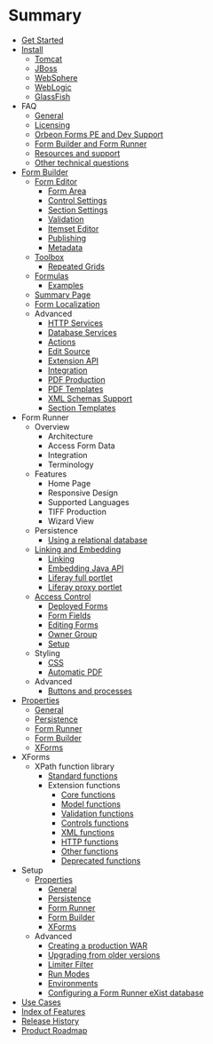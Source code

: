 # Summary

* [Get Started](README.md)
* [Install](install/README.md)
   * [Tomcat](install/tomcat.md)
   * [JBoss](install/jboss.md)
   * [WebSphere](install/websphere.md)
   * [WebLogic](install/weblogic.md)
   * [GlassFish](install/glassfish.md)
* FAQ
   * [General](faq/general.md)
   * [Licensing](faq/licensing.md)
   * [Orbeon Forms PE and Dev Support](faq/pe-dev-support.md)
   * [Form Builder and Form Runner](faq/form-builder-runner.md)
   * [Resources and support](faq/resources-support.md)
   * [Other technical questions](faq/other-technical.md)
* [Form Builder](form-builder/README.md)
   * [Form Editor](form-builder/form-editor/README.md)
       * [Form Area](form-builder/form-editor/form-area.md)
       * [Control Settings](form-builder/form-editor/control-settings.md)
       * [Section Settings](form-builder/form-editor/section-settings.md)
       * [Validation](form-builder/form-editor/validation.md)
       * [Itemset Editor](form-builder/form-editor/itemset-editor.md)
       * [Publishing](form-builder/form-editor/publishing.md)
       * [Metadata](form-builder/form-editor/metadata.md)
   * [Toolbox](form-builder/toolbox/README.md)
       * [Repeated Grids](form-builder/toolbox/repeated-grids.md)
   * [Formulas](form-builder/formulas/README.md)
       * [Examples](form-builder/formulas/examples.md)
   * [Summary Page](form-builder/summary-page.md)
   * [Form Localization](form-builder/forms-localization.md)
   * Advanced
       * [HTTP Services](form-builder/advanced/http-services.md)
       * [Database Services](form-builder/advanced/database-services.md)
       * [Actions](form-builder/advanced/actions.md)
       * [Edit Source](form-builder/advanced/edit-source.md)
       * [Extension API](form-builder/advanced/extension-api.md)
       * [Integration](form-builder/advanced/integration.md)
       * [PDF Production](form-builder/advanced/pdf-production.md)
       * [PDF Templates](form-builder/advanced/pdf-templates.md)
       * [XML Schemas Support](form-builder/advanced/xml-schema-support.md)
       * [Section Templates](form-builder/advanced/section-templates.md)
* Form Runner
   * Overview
       * Architecture
       * Access Form Data
       * Integration
       * Terminology
   * Features
       * Home Page
       * Responsive Design
       * Supported Languages
       * TIFF Production
       * Wizard View
   * Persistence
       * [Using a relational database](form-runner/persistence/relational-db.md)
   * [Linking and Embedding](form-runner/link-embed/README.md)
       * [Linking](form-runner/link-embed/linking.md)
       * [Embedding Java API](form-runner/link-embed/java-api.md)
       * [Liferay full portlet](form-runner/link-embed/liferay-full-portlet.md)
       * [Liferay proxy portlet](form-runner/link-embed/liferay-proxy-portlet.md)
   * [Access Control](form-runner/access-control/README.md)
       * [Deployed Forms](form-runner/access-control/deployed-forms.md)
       * [Form Fields](form-runner/access-control/form-fields.md)
       * [Editing Forms](form-runner/access-control/editing-forms.md)
       * [Owner Group](form-runner/access-control/owner-group.md)
       * [Setup](form-runner/access-control/setup.md)
   * Styling
       * [CSS](form-runner/styling/css.md)
       * [Automatic PDF](form-runner/styling/automatic-pdf.md)
   * Advanced
       * [Buttons and processes](form-runner/advanced/buttons-and-processes.md)
* [Properties](properties/README.md)
   * [General](properties/general.md)
   * [Persistence](properties/persistence.md)
   * [Form Runner](properties/form-runner.md)
   * [Form Builder](properties/form-builder.md)
   * [XForms](properties/xforms.md)
* XForms
   * XPath function library
       * [Standard functions](xforms/xpath/standard-functions.md)
       * Extension functions
           * [Core functions](xforms/xpath/extension-core.md)
           * [Model functions](xforms/xpath/extension-model.md)
           * [Validation functions](xforms/xpath/extension-validation.md)
           * [Controls functions](xforms/xpath/extension-controls.md)
           * [XML functions](xforms/xpath/extension-xml.md)
           * [HTTP functions](xforms/xpath/extension-http.md)
           * [Other functions](xforms/xpath/extension-other.md)
           * [Deprecated functions](xforms/xpath/deprecated-functions.md)
* Setup
   * [Properties](setup/properties/README.md)
       * [General](setup/properties/general.md)
       * [Persistence](setup/properties/persistence.md)
       * [Form Runner](setup/properties/form-runner.md)
       * [Form Builder](setup/properties/form-builder.md)
       * [XForms](setup/properties/xforms.md)
   * Advanced
       * [Creating a production WAR](setup/advanced/production-war.md)
       * [Upgrading from older versions](setup/advanced/upgrading.md)
       * [Limiter Filter](setup/advanced/limiter-filter.md)
       * [Run Modes](setup/advanced/run-modes.md)
       * [Environments](setup/advanced/environments.md)
       * [Configuring a Form Runner eXist database](setup/advanced/exist-db.md)
* [Use Cases](use-cases.md)
* [Index of Features](features.md)
* [Release History](release-history.md)
* [Product Roadmap](roadmap.md)

